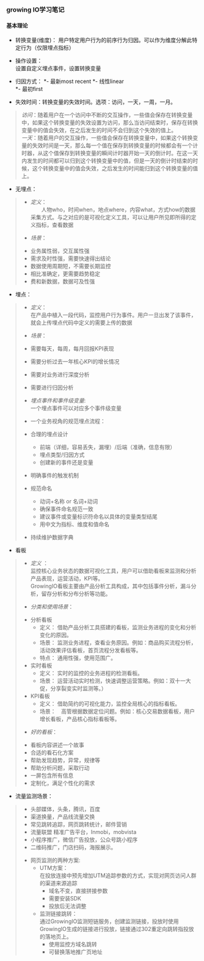 ### growing IO学习笔记

#### 基本理论

* 转换变量(维度)： 
用户特定用户行为的前序行为归因。可以作为维度分解此特定行为（仅限埋点指标）  

* 操作设置：  
设置自定义埋点事件，设置转换变量  

* 归因方式：
*- 最新most recent
*- 线性linear  
*- 最初first

* 失效时间：转换变量的失效时间。选项：访问，一天，一周，一月。  
> _访问_：随着用户在一个访问中不断的交互操作，一些值会保存在转换变量中，如果这个转换变量的失效设置为访问，那么当访问结束时，保存在转换变量中的值会失效，在之后发生的时间不会归到这个失效的值上。  
> _一天_：随着用户的交互操作，一些值会保存在转换变量中，如果这个转换变量的失效时间是一天，那么每一个值在保存到转换变量的时候都会有一个计时器，从这个值保存到转换变量的瞬间计时器开始一天的倒计时。在这一天内发生的时间都可以归到这个转换变量中的值，但是一天的倒计时结束的时候，这个转换变量中的值会失效，之后发生的时间能归到这个转换变量的值上。
> 

* 无埋点：  
> - _定义_：  
>&emsp;&emsp;人物who，时间when，地点where，内容what，方式how的数据采集方式。与之对应的是可视化定义工具，可以让用户所见即所得的定义指标，查看数据
>
> - _场景_：
>* 业务属性弱，交互属性强  
>* 需求及时性强，需要快速得出结论  
>* 数据使用周期短，不需要长期监控  
>* 相比准确定，更需要趋势稳定  
>* 费和新数据，数据可及性强  

* 埋点：  
>- _定义_：  
> 在产品中植入一段代码，监控用户行为事件。用户一旦出发了该事件，就会上传埋点代码中定义的需要上传的数据  
>
>- _场景_：  
>  * 需要每天，每周，每月回报KPI表现  
>  * 需要分析过去一年核心KPI的增长情况
>  * 需要对业务进行深度分析  
>  * 需要进行归因分析  
>
>
>*  _埋点事件和事件级变量_:  
> 一个埋点事件可以对应多个事件级变量
>
>- 一个业务视角的规范埋点流程：  
>  * 合理的埋点设计 
>    + 前端（详细，容易丢失，漏埋）/后端（准确，信息有限）
>    + 埋点类型/归因方式
>    + 创建新的事件还是变量
>
>  *  明确事件的触发机制
>  *  规范命名
>     + 动词+名称 or 名词+动词
>     + 确保事件命名规范一致
>     + 建议事件或变量标识符命名以具体的变量类型结尾
>     + 用中文为指标、维度和值命名
>  *  持续维护数据字典  
>

* 看板
> - _定义_ ：  
>监控核心业务状态的数据可视化工具，用户可以借助看板来监测和分析产品表现，运营活动，KPI等。  
>GrowingIO看板主要由产品分析工具构成，其中包括事件分析，漏斗分析，留存分析和分布分析等功能。
>
>- _分类和使用场景_：  
>  * 分析看板  
>    + 定义：  借助产品分析工具搭建的看板，监测业务进程的变化和分析变化的原因。
>    + 场景：  监测业务进程，查看业务原因。例如：商品购买流程分析，活动效果评估看板，首页流程分发看板等。
>    + 特点：  通用性强，使用范围广。
>  * 实时看板  
>    + 定义：  实时的监控的业务进程的检测看板。
>    + 场景：  运营活动实时检测，快速调整运营策略。例如：双十一大促，分享裂变实时监测等。）
>  * KPI看板  
>    + 定义：  借助简约的可视化能力，监控全局核心的指标看板。
>    + 场景：　高管根据数据定位问题。例如：核心交易数据看板，用户增长看板，产品核心指标看板等。
>
>- _好的看板_：  
>  * 看板内容讲述一个故事
>  * 合适的看石化方案  
>  * 帮助发现趋势，异常，规律等
>  * 帮助分析问题，采取行动
>  * 一屏包含所有信息
>  * 定制化，满足个性化的需求
>

* 流量监测场景：  
>  + 头部媒体，头条，腾讯，百度
>  + 渠道换量，产品线流量交换
>  + 常见跳转追踪，网页跳转统计，邮件营销
>  + 流量联盟 精准广告平台，Inmobi，mobvista
>  + 小程序推广，微信广告投放，公众号跳小程序
>  + 二维码推广，门店扫码，海报展示。
>
>
> * 网页监测的两种方案:
>   + UTM方案：  
>     在投放连接中预先增加UTM追踪参数的方式，实现对网页访问人群的渠道来源追踪
>        + 域名不变，直接拼接参数
>        + 需要安装SDK
>        + 投放后无法调整
>   + 监测链接跳转：  
>     通过GrowingIO监测短链服务，创建监测链接，投放时使用GrowingIO生成的链接进行投放，链接通过302重定向跳转指投放的落地页上。
>       + 使用监控方域名跳转
>       + 可替换落地推广页地址
>
###